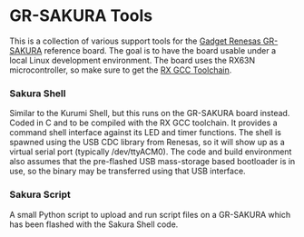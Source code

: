 # GR-SAKURA Tools

This is a collection of various support tools for the [Gadget Renesas GR-SAKURA](http://gadget.renesas.com/en/product/sakura.html) reference board. The goal is to have the board usable under a local Linux development environment. The board uses the RX63N microcontroller, so make sure to get the [RX GCC Toolchain](https://gcc-renesas.com/wiki/index.php?title=How_to_build_the_RX_Toolchain_under_Ubuntu_14.04).

### Sakura Shell
Similar to the Kurumi Shell, but this runs on the GR-SAKURA board instead. Coded in C and to be compiled with the RX GCC toolchain. It provides a command shell interface against its LED and timer functions. The shell is spawned using the USB CDC library from Renesas, so it will show up as a virtual serial port (typically /dev/ttyACM0). The code and build environment also assumes that the pre-flashed USB mass-storage based bootloader is in use, so the binary may be transferred using that USB interface.

### Sakura Script
A small Python script to upload and run script files on a GR-SAKURA which has been flashed with the Sakura Shell code.


